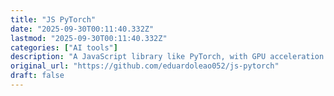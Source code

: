 ```yaml
---
title: "JS PyTorch"
date: "2025-09-30T00:11:40.332Z"
lastmod: "2025-09-30T00:11:40.332Z"
categories: ["AI tools"]
description: "A JavaScript library like PyTorch, with GPU acceleration. - eduardoleao052/js-pytorch"
original_url: "https://github.com/eduardoleao052/js-pytorch"
draft: false
---
```

